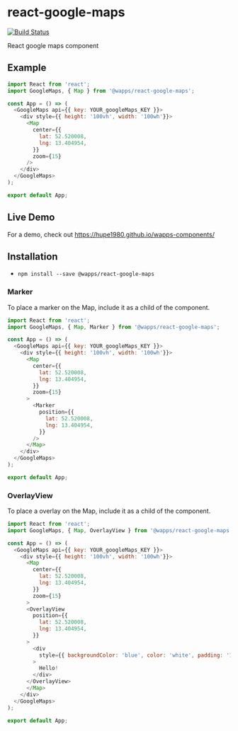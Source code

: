 # react-google-maps
[![Build Status](https://travis-ci.org/hupe1980/wapps-components.svg?branch=master)](https://travis-ci.org/hupe1980/wapps-components)

React google maps component

## Example
```js
import React from 'react';
import GoogleMaps, { Map } from '@wapps/react-google-maps';

const App = () => (
  <GoogleMaps api={{ key: YOUR_googleMaps_KEY }}>
    <div style={{ height: '100vh', width: '100wh'}}>
      <Map
        center={{
          lat: 52.520008,
          lng: 13.404954,
        }}
        zoom={15}
      />
    </div>
  </GoogleMaps>
);

export default App;
```

## Live Demo
For a demo, check out https://hupe1980.github.io/wapps-components/

## Installation
- `npm install --save @wapps/react-google-maps`

### Marker
To place a marker on the Map, include it as a child of the <Map /> component.

```js
import React from 'react';
import GoogleMaps, { Map, Marker } from '@wapps/react-google-maps';

const App = () => (
  <GoogleMaps api={{ key: YOUR_googleMaps_KEY }}>
    <div style={{ height: '100vh', width: '100wh'}}>
      <Map
        center={{
          lat: 52.520008,
          lng: 13.404954,
        }}
        zoom={15}
      >
        <Marker
          position={{
            lat: 52.520008,
            lng: 13.404954,
          }}
        />
      </Map>
    </div>
  </GoogleMaps>
);

export default App;
```

### OverlayView
To place a overlay on the Map, include it as a child of the <Map /> component.

```js
import React from 'react';
import GoogleMaps, { Map, OverlayView } from '@wapps/react-google-maps';

const App = () => (
  <GoogleMaps api={{ key: YOUR_googleMaps_KEY }}>
    <div style={{ height: '100vh', width: '100wh'}}>
      <Map
        center={{
          lat: 52.520008,
          lng: 13.404954,
        }}
        zoom={15}
      >
      <OverlayView
        position={{
          lat: 52.520008,
          lng: 13.404954,
        }}
      >
        <div
          style={{ backgroundColor: 'blue', color: 'white', padding: '15px' }}
        >
          Hello!
        </div>
      </OverlayView>
      </Map>
    </div>
  </GoogleMaps>
);

export default App;
```
